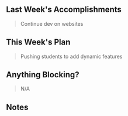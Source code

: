 ## Last Week's Accomplishments

>  Continue dev on websites

## This Week's Plan

> Pushing students to add dynamic features


## Anything Blocking?

> N/A

## Notes

> 
